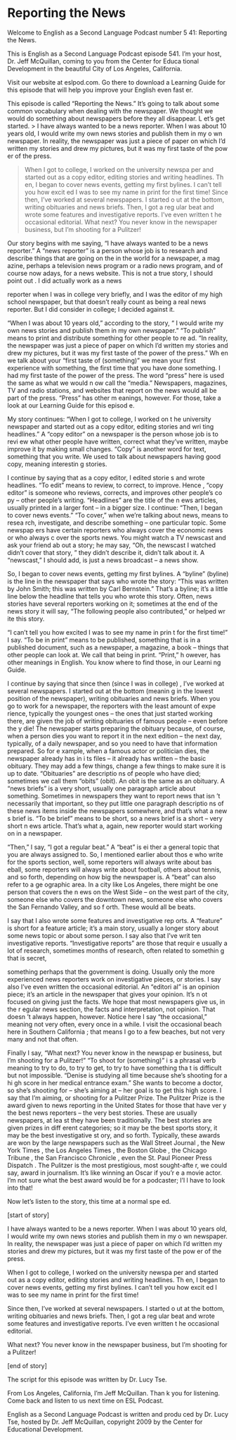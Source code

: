 # Reporting the News

Welcome to English as a Second Language Podcast number 5 41: Reporting the News.

This is English as a Second Language Podcast episode 541.  I’m your host, Dr. Jeff McQuillan, coming to you from the Center for Educa tional Development in the beautiful City of Los Angeles, California.

Visit our website at eslpod.com.  Go there to download  a Learning Guide for this episode that will help you improve your English even fast er.

This episode is called “Reporting the News.”  It’s going to talk about some common vocabulary when dealing with the newspaper.  We thought we would do something about newspapers before they all disappear.  L et’s get started. > I have always wanted to be a news reporter.  When I was about 10 years old, I would write my own news stories and publish them in my o wn newspaper.  In reality, the newspaper was just a piece of paper on which  I’d written my stories and drew my pictures, but it was my first taste of the pow er of the press.
> When I got to college, I worked on the university newspa per and started out as a copy editor, editing stories and writing headlines.  Th en, I began to cover news events, getting my first bylines.  I can’t tell you how excit ed I was to see my name in print for the first time!
> Since then, I’ve worked at several newspapers.  I started o ut at the bottom, writing obituaries and news briefs.  Then, I got a reg ular beat and wrote some features and investigative reports.  I’ve even written t he occasional editorial.
> What next?  You never know in the newspaper business, but I’m shooting for a Pulitzer!

Our story begins with me saying, “I have always wanted to be a news reporter.” A “news reporter” is a person whose job is to research and  describe things that are going on the in the world for a newspaper, a mag azine, perhaps a television news program or a radio news program, and of course now adays, for a news website.  This is not a true story, I should point out .  I did actually work as a news

 reporter when I was in college very briefly, and I was the editor of my high school newspaper, but that doesn’t really count as being a real  news reporter.  But I did consider in college; I decided against it.

“When I was about 10 years old,” according to the story, “ I would write my own news stories and publish them in my own newspaper.”  “To publish” means to print and distribute something for other people to re ad.  “In reality, the newspaper was just a piece of paper on which I’d written my stories and drew my pictures, but it was my first taste of the power of the press.”  Wh en we talk about your “first taste of (something)” we mean your first experience with  something, the first time that you have done something.  I had my first taste of the power of the press. The word “press” here is used the same as what we would n ow call the “media.” Newspapers, magazines, TV and radio stations, and websites  that report on the news would all be part of the press.  “Press” has other m eanings, however.  For those, take a look at our Learning Guide for this episod e.

My story continues: “When I got to college, I worked on t he university newspaper and started out as a copy editor, editing stories and wri ting headlines.”  A “copy editor” on a newspaper is the person whose job is to revi ew what other people have written, correct what they’ve written, maybe improve  it by making small changes.  “Copy” is another word for text, something that  you write.  We used to talk about newspapers having good copy, meaning interestin g stories.

I continue by saying that as a copy editor, I edited storie s and wrote headlines. “To edit” means to review, to correct, to improve.  Hence , “copy editor” is someone who reviews, corrects, and improves other people’s co py – other people’s writing.  “Headlines” are the title of the n ews articles, usually printed in a larger font – in a bigger size.  I continue: “Then, I began to cover news events.” “To cover,” when we’re talking about news, means to resea rch, investigate, and describe something – one particular topic.  Some newspap ers have certain reporters who always cover the economic news or who always c over the sports news.  You might watch a TV newscast and ask your friend ab out a story; he may say, “Oh, the newscast I watched didn’t cover that story, ” they didn’t describe it, didn’t talk about it.  A “newscast,” I should  add, is just a news broadcast – a news show.

So, I began to cover news events, getting my first bylines.  A “byline” (byline) is the line in the newspaper that says who wrote the story: “This was written by John Smith; this was written by Carl Bernstein.”  That’s a byline; it’s a little line below the headline that tells you who wrote this story.  Often, news stories have several reporters working on it; sometimes at the end of the news story it will say, “The following people also contributed,” or helped wr ite this story.

 “I can’t tell you how excited I was to see my name in prin t for the first time!” I say. “To be in print” means to be published, something that  is in a published document, such as a newspaper, a magazine, a book – things that other people can look at.  We call that being in print.  “Print,” h owever, has other meanings in English.  You know where to find those, in our Learni ng Guide.

I continue by saying that since then (since I was in college) , I’ve worked at several newspapers.  I started out at the bottom (meanin g in the lowest position of the newspaper), writing obituaries and news briefs.   When you go to work for a newspaper, the reporters with the least amount of expe rience, typically the youngest ones – the ones that just started working there,  are given the job of writing obituaries of famous people – even before the y die!  The newspaper starts preparing the obituary because, of course, when a person dies you want to report it in the next edition – the next day, typically, of a daily newspaper, and so you need to have that information prepared.  So for e xample, when a famous actor or politician dies, the newspaper already has in i ts files – it already has written – the basic obituary.  They may add a few things,  change a few things to make sure it is up to date.  “Obituaries” are descriptio ns of people who have died; sometimes we call them “obits” (obit).  An obit is the same as an obituary.  A “news briefs” is a very short, usually one paragraph article  about something. Sometimes in newspapers they want to report news that isn ’t necessarily that important, so they put little one paragraph descriptio ns of these news items inside the newspapers somewhere, and that’s what a new s brief is.  “To be brief” means to be short, so a news brief is a short – very short n ews article.  That’s what a, again, new reporter would start working on in  a newspaper.

“Then,” I say, “I got a regular beat.”  A “beat” is ei ther a general topic that you are always assigned to.  So, I mentioned earlier about thos e who write for the sports section, well, some reporters will always write about bas eball, some reporters will always write about football, others about tennis, and so  forth, depending on how big the newspaper is.  A “beat” can also refer to a ge ographic area.  In a city like Los Angeles, there might be one person that covers the n ews on the West Side – on the west part of the city, someone else who covers the downtown news, someone else who covers the San Fernando Valley, and so f orth.  These would all be beats.

I say that I also wrote some features and investigative rep orts.  A “feature” is short for a feature article; it’s a main story, usually a longer story about some news topic or about some person.  I say also that I’ve writ ten investigative reports.  “Investigative reports” are those that requir e usually a lot of research, sometimes months of research, often related to somethin g that is secret,

 something perhaps that the government is doing.  Usually only the more experienced news reporters work on investigative pieces, or stories.  I say also I’ve even written the occasional editorial.  An “editori al” is an opinion piece; it’s an article in the newspaper that gives your opinion.  It’s n ot focused on giving just the facts.  We hope that most newspapers give us, in the r egular news section, the facts and interpretation, not opinion.  That doesn ’t always happen, however. Notice here I say “the occasional,” meaning not very often,  every once in a while. I visit the occasional beach here in Southern California ; that means I go to a few beaches, but not very many and not that often.

Finally I say, “What next?  You never know in the newspap er business, but I’m shooting for a Pulitzer!”  “To shoot for (something)” i s a phrasal verb meaning to try to do, to try to get, to try to have something tha t is difficult but not impossible. “Denise is studying all time because she’s shooting for a hi gh score in her medical entrance exam.”  She wants to become a doctor, so she’s shooting for – she’s aiming at – her goal is to get this high score.  I  say that I’m aiming, or shooting for a Pulitzer Prize.  The Pulitzer Prize is the award given to news reporting in the United States for those that have ver y the best news reporters – the very best stories.  These are usually newspapers, at lea st they have been traditionally.  The best stories are given prizes in diff erent categories; so it may be the best sports story, it may be the best investigative st ory, and so forth. Typically, these awards are won by the large newspapers such  as the Wall Street Journal , the New York Times , the Los Angeles Times , the Boston Globe , the Chicago Tribune , the San Francisco Chronicle , even the St. Paul Pioneer Press Dispatch .  The Pulitzer is the most prestigious, most sought-afte r, we could say, award in journalism.  It’s like winning an Oscar if you’r e a movie actor.  I’m not sure what the best award would be for a podcaster; I’l l have to look into that!

Now let’s listen to the story, this time at a normal spe ed.

[start of story]

I have always wanted to be a news reporter.  When I was about 10 years old, I would write my own news stories and publish them in my o wn newspaper.  In reality, the newspaper was just a piece of paper on which  I’d written my stories and drew my pictures, but it was my first taste of the pow er of the press.

When I got to college, I worked on the university newspa per and started out as a copy editor, editing stories and writing headlines.  Th en, I began to cover news events, getting my first bylines.  I can’t tell you how excit ed I was to see my name in print for the first time!

 Since then, I’ve worked at several newspapers.  I started o ut at the bottom, writing obituaries and news briefs.  Then, I got a reg ular beat and wrote some features and investigative reports.  I’ve even written t he occasional editorial.

What next?  You never know in the newspaper business, but I’m shooting for a Pulitzer!

[end of story]

The script for this episode was written by Dr. Lucy Tse.

From Los Angeles, California, I’m Jeff McQuillan.  Than k you for listening.  Come back and listen to us next time on ESL Podcast.

English as a Second Language Podcast is written and produ ced by Dr. Lucy Tse, hosted by Dr. Jeff McQuillan, copyright 2009 by the Center  for Educational Development.

